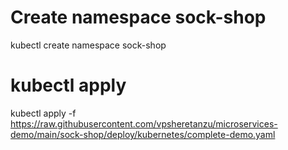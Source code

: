 # Create namespace sock-shop

kubectl create namespace sock-shop

# kubectl apply

kubectl apply -f https://raw.githubusercontent.com/vpsheretanzu/microservices-demo/main/sock-shop/deploy/kubernetes/complete-demo.yaml

